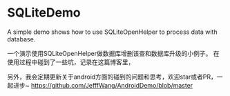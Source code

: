 # SQLiteDemo
A simple demo shows how to use SQLiteOpenHelper to process data with database.

一个演示使用SQLiteOpenHelper做数据库增删该查和数据库升级的小例子。
在使用过程中碰到了一些坑，记录在这篇博客里，


另外，我会定期更新关于android方面的碰到的问题和思考，欢迎star或者PR，一起进步~
https://github.com/JefffWang/AndroidDemo/blob/master

